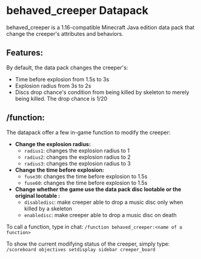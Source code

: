 # **behaved_creeper Datapack**
behaved_creeper is a 1.16-compatible Minecraft Java edition data pack that change the creeper's attributes and behaviors.

## **Features**:
By default, the data pack changes the creeper's:
- Time before explosion from 1.5s to 3s
- Explosion radius from 3s to 2s
- Discs drop chance's condition from being killed by skeleton to merely being killed. The drop chance is 1/20

## **/function**: 
The datapack offer a few in-game function to modify the creeper:
* **Change the explosion radius:**
    - `radius1`: changes the explosion radius to 1  
    - `radius2`: changes the explosion radius to 2  
    - `radius3`: changes the explosion radius to 3 
* **Change the time before explosion:**
    - `fuse30`: changes the time before explosion to 1.5s
    - `fuse60`: changes the time before explosion to 1.5s
* **Change whether the game use the data pack disc lootable or the original lootable :**
    - `disabledisc`: make creeper able to drop a music disc only when killed by a skeleton 
    - `enabledisc`: make creeper able to drop a music disc on death

To call a function, type in chat: 
    `/function behaved_creeper:<name of a function>`

To show the current modifying status of the creeper, simply type: 
    `/scoreboard objectives setdisplay sidebar creeper_board`
